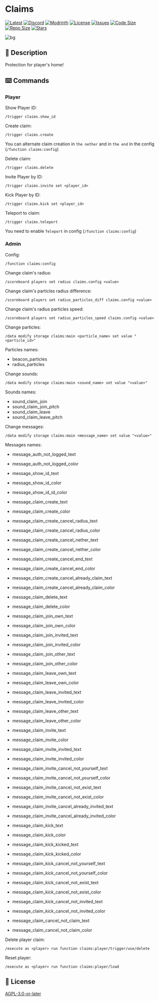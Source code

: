 # Claims

[![Latest](https://img.shields.io/github/v/release/lullaby6/claims-data-pack?color=blueviolet&logo=github)](https://github.com/lullaby6/claims-data-pack/releases) 
[![Discord](https://img.shields.io/discord/1327308441324097681?label=discord&color=blue&logo=discord)](https://discord.gg/5UdcDa5xNC) 
[![Modrinth](https://img.shields.io/modrinth/dt/claims?label=modrinth&logo=modrinth)](https://modrinth.com/datapack/claims) 
[![License](https://img.shields.io/badge/license-mit-green)](https://github.com/lullaby6/claims-data-pack/blob/main/LICENSE) 
[![Issues](https://img.shields.io/github/issues/lullaby6/claims-data-pack?color=orange&logo=github)](https://github.com/lullaby6/claims-data-pack/issues)
[![Code Size](https://img.shields.io/github/languages/code-size/lullaby6/claims-data-pack?color=purple&logoColor=white)](https://github.com/lullaby6/claims-data-pack)
[![Repo Size](https://img.shields.io/github/repo-size/lullaby6/claims-data-pack?logo=dropbox&color=red)](https://github.com/lullaby6/claims-data-pack)
[![Stars](https://img.shields.io/github/stars/lullaby6/claims-data-pack?logo=github&color=yellow)](https://github.com/lullaby6/claims-data-pack/stargazers)

![bg](https://raw.githubusercontent.com/lullaby6/claims-data-pack/refs/heads/main/images/bg.png)

## 📖 Description

Protection for player's home!

## ⌨️ Commands

### Player

Show Player ID:

```mcfunction
/trigger claims.show_id
```

Create claim:

```mcfunction
/trigger claims.create
```

You can alternate claim creation in `the nether` and in `the end` in the config (`/function claims:config`)

Delete claim:

```mcfunction
/trigger claims.delete
```

Invite Player by ID:

```mcfunction
/trigger claims.invite set <player_id>
```

Kick Player by ID:

```mcfunction
/trigger claims.kick set <player_id>
```

Teleport to claim:

```mcfunction
/trigger claims.teleport
```

You need to enable `Teleport` in config (`/function claims:config`)

### Admin

Config:

```mcfunction
/function claims:config
```

Change claim's radius:

```mcfunction
/scoreboard players set radius claims.config <value>
```

Change claim's particles radius difference:

```mcfunction
/scoreboard players set radius_particles_diff claims.config <value>
```

Change claim's radius particles speed:

```mcfunction
/scoreboard players set radius_particles_speed claims.config <value>
```

Change particles:

```mcfunction
/data modify storage claims:main <particle_name> set value "<particle_id>"
```

Particles names:
- beacon_particles
- radius_particles

Change sounds:

```mcfunction
/data modify storage claims:main <sound_name> set value "<value>"
```

Sounds names:
- sound_claim_join
- sound_claim_join_pitch
- sound_claim_leave
- sound_claim_leave_pitch

Change messages:

```mcfunction
/data modify storage claims:main <message_name> set value "<value>"
```

Messages names:
- message_auth_not_logged_text
- message_auth_not_logged_color

- message_show_id_text
- message_show_id_color
- message_show_id_id_color

- message_claim_create_text
- message_claim_create_color
- message_claim_create_cancel_radius_text
- message_claim_create_cancel_radius_color
- message_claim_create_cancel_nether_text
- message_claim_create_cancel_nether_color
- message_claim_create_cancel_end_text
- message_claim_create_cancel_end_color
- message_claim_create_cancel_already_claim_text
- message_claim_create_cancel_already_claim_color

- message_claim_delete_text
- message_claim_delete_color

- message_claim_join_own_text
- message_claim_join_own_color
- message_claim_join_invited_text
- message_claim_join_invited_color
- message_claim_join_other_text
- message_claim_join_other_color

- message_claim_leave_own_text
- message_claim_leave_own_color
- message_claim_leave_invited_text
- message_claim_leave_invited_color
- message_claim_leave_other_text
- message_claim_leave_other_color

- message_claim_invite_text
- message_claim_invite_color
- message_claim_invite_invited_text
- message_claim_invite_invited_color
- message_claim_invite_cancel_not_yourself_text
- message_claim_invite_cancel_not_yourself_color
- message_claim_invite_cancel_not_exist_text
- message_claim_invite_cancel_not_exist_color
- message_claim_invite_cancel_already_invited_text
- message_claim_invite_cancel_already_invited_color

- message_claim_kick_text
- message_claim_kick_color
- message_claim_kick_kicked_text
- message_claim_kick_kicked_color
- message_claim_kick_cancel_not_yourself_text
- message_claim_kick_cancel_not_yourself_color
- message_claim_kick_cancel_not_exist_text
- message_claim_kick_cancel_not_exist_color
- message_claim_kick_cancel_not_invited_text
- message_claim_kick_cancel_not_invited_color

- message_claim_cancel_not_claim_text
- message_claim_cancel_not_claim_color

Delete player claim:

```mcfunction
/execute as <player> run function claims:player/trigger/use/delete
```

Reset player:

```mcfunction
/execute as <player> run function claims:player/load
```

## 🪪 License

[AGPL-3.0-or-later](https://github.com/lullaby6/claims-data-pack/blob/main/LICENSE)